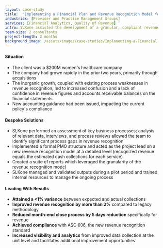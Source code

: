 ```yaml
---
layout: case-study
title:  "Implementing a Financial Plan and Revenue Recognition Model for a $200M Women's Healthcare Company"
industries: [Provider and Practice Management Groups]
services: [Financial Analytics, Quality of Revenue]
intro: SLKone assisted the development of a granular, compliant revenue recognition model that resolved material issues in the accounting function, while simultaneously unlocking business intelligence reporting opportunities
team-size: 2 consultants
project-length: 2 months
background_image: /assets/images/case-studies/Implementing-a-Financial-Plan-and-Revenue-Recognition-Model-for-a-200M-Womens-Healthcare.jpg
---
```


#### Situation
- The client was a $200M women's healthcare company
- The company had grown rapidly in the prior two years, primarily through acquisitions
- The inorganic growth, coupled with existing process weaknesses in revenue recognition, led to increased confusion and a lack of confidence in revenue figures and accounts receivable balances on the financial statements
- New accounting guidance had been issued, impacting the current policy's compliance


#### Bespoke Solutions
- SLKone performed an assessment of key business processes; analysis of relevant data, interviews, and process reviews allowed the team to identify significant process gaps in revenue recognition
- Implemented a formal PMO structure and acted as the project lead on a new revenue recognition model at a detailed level (recognized revenue equals the estimated cash collections for each service)
- Created a suite of reports which leveraged the granularity of the revenue recognition model
- SLKone managed and validated outputs during a pilot period and trained internal resources to manage the ongoing process

#### Leading With Results
- **Attained a <1% variance** between expected and actual collections
- **Improved revenue recognition by more than 2%** compared to legacy methodology
- **Reduced month-end close process by 5 days reduction** specifically for revenue
- **Achieved compliance** with ASC 606, the new revenue recognition standard
- **Increased visibility and analytics** from improved data collection at the unit level and facilitates additional improvement opportunities

